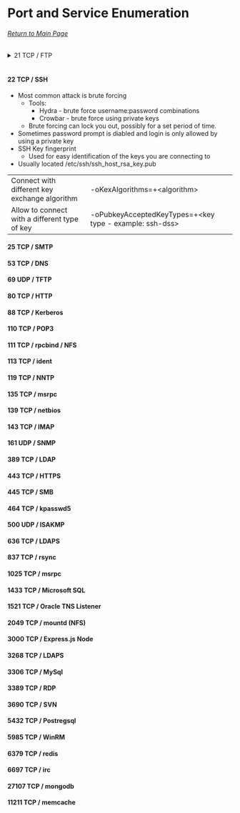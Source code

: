 # Port and Service Enumeration

###### [Return to Main Page](/index.md)

<details>
  <summary>21 TCP / FTP</summary>
  <br>
  
- ftp
  
  |||
    | ------------- | ------------- |
    | Connect to server  | ftp <ip address> |
    | Upload file | ftp> put \<file\>  |
    | Download file  | ftp> get \<file\>  |
    | Upload multiple files | ftp> mput *[.txt/.php/etc..] |
    | Download multiple files | ftp> mget *[.txt/.php/etc..] |
    | Turn off prompt while downloading files | ftp> prompt off |
    | Set mode to binary | ftp> binary |
  
- wget
  
  |||
    | ------------- | ------------- |
    | Recursively download FTP contents  | wget -r ftp://\<user\>@\<ip address\> --password=\<password\><br> wget -r ftp://\<user\>:\<password\>@\<ip address\> |
    | Mirror FTP | wget --mirror ftp://\<user\>:\<password\>@\<ip address\>  |
  
- Proftp
  - Can copy file to/from directories over FTP using write permissions
  
    |||
      | ------------- | ------------- |
      | Connect to FTP Server  | telnet \<ip address\> \<port\> |
      | Select file to copy | telnet> site cpfr \<file to copy\>  |
      | Select file to copy | telnet> site cpto \<directory to copy to\>  |
  
  </details>
  <br>
#### 22 TCP / SSH
  
  - Most common attack is brute forcing
    - Tools:
      - Hydra - brute force username:password combinations
      - Crowbar - brute force using private keys
     - Brute forcing can lock you out, possibly for a set period of time.
  - Sometimes password prompt is diabled and login is only allowed by using a private key
  - SSH Key fingerprint
    - Used for easy identification of the keys you are connecting to
  - Usually located /etc/ssh/ssh_host_rsa_key.pub

|||
  | ------------- | ------------- |
  | Connect with different key exchange algorithm | -oKexAlgorithms=+\<algorithm\> |
  |Allow to connect with a different type of key|-oPubkeyAcceptedKeyTypes=+\<key type - example: ssh-dss\>|

  
#### 25 TCP / SMTP
  
#### 53 TCP / DNS
  
#### 69 UDP / TFTP
  
#### 80 TCP / HTTP
  
#### 88 TCP / Kerberos
  
#### 110 TCP / POP3
  
#### 111 TCP / rpcbind / NFS
  
#### 113 TCP / ident
  
#### 119 TCP / NNTP
  
#### 135 TCP / msrpc
  
#### 139 TCP / netbios
#### 143 TCP / IMAP
#### 161 UDP / SNMP
#### 389 TCP / LDAP
#### 443 TCP / HTTPS
#### 445 TCP / SMB
#### 464 TCP / kpasswd5
#### 500 UDP / ISAKMP
#### 636 TCP / LDAPS
#### 837 TCP / rsync
#### 1025 TCP / msrpc
#### 1433 TCP / Microsoft SQL
#### 1521 TCP / Oracle TNS Listener
#### 2049 TCP / mountd (NFS)
#### 3000 TCP / Express.js Node
#### 3268 TCP / LDAPS
#### 3306 TCP / MySql
#### 3389 TCP / RDP
#### 3690 TCP / SVN
#### 5432 TCP / Postregsql
#### 5985 TCP / WinRM
#### 6379 TCP / redis
#### 6697 TCP / irc
#### 27107 TCP / mongodb
#### 11211 TCP / memcache
